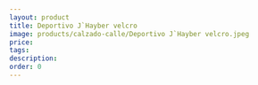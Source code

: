 ```yaml
---
layout: product
title: Deportivo J`Hayber velcro
image: products/calzado-calle/Deportivo J`Hayber velcro.jpeg
price: 
tags: 
description: 
order: 0
---
```

